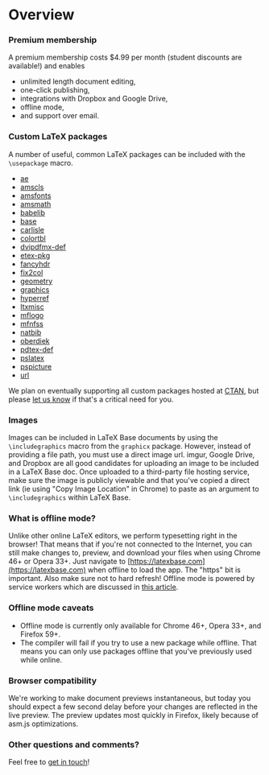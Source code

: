 # Overview

### Premium membership

A premium membership costs $4.99 per month (student discounts are available!) and enables

- unlimited length document editing,
- one-click publishing,
- integrations with Dropbox and Google Drive,
- offline mode,
- and support over email.

### Custom LaTeX packages

A number of useful, common LaTeX packages can be included with the `\usepackage` macro.

- [ae](https://ctan.org/pkg/ae)
- [amscls](https://ctan.org/pkg/amscls)
- [amsfonts](https://ctan.org/pkg/amsfonts)
- [amsmath](https://ctan.org/pkg/amsmath)
- [babelib](https://ctan.org/pkg/babelbib)
- [base](https://ctan.org/pkg/base)
- [carlisle](https://ctan.org/pkg/carlisle)
- [colortbl](https://ctan.org/pkg/colortbl)
- [dvipdfmx-def](https://ctan.org/pkg/dvipdfmx-def)
- [etex-pkg](https://ctan.org/pkg/etex-pkg)
- [fancyhdr](https://ctan.org/pkg/fancyhdr)
- [fix2col](https://ctan.org/pkg/fix2col)
- [geometry](https://ctan.org/pkg/geometry)
- [graphics](https://ctan.org/pkg/graphics)
- [hyperref](https://ctan.org/pkg/hyperref)
- [ltxmisc](https://ctan.org/pkg/ltxmisc)
- [mflogo](https://ctan.org/pkg/mflogo)
- [mfnfss](https://ctan.org/pkg/mfnfss)
- [natbib](https://ctan.org/pkg/natbib)
- [oberdiek](https://ctan.org/pkg/oberdiek)
- [pdtex-def](https://ctan.org/pkg/pdftex-def)
- [pslatex](https://ctan.org/pkg/pslatex)
- [pspicture](https://ctan.org/pkg/pspicture)
- [url](https://ctan.org/pkg/url)

We plan on eventually supporting all custom packages hosted at
[CTAN](https://www.ctan.org), but please [let us know](mailto:support@latexbase.com)
if that's a critical need for you.

### Images

Images can be included in LaTeX Base documents by using the
`\includegraphics` macro from the `graphicx`
package. However, instead of providing a file path, you must use a direct
image url. imgur, Google Drive, and Dropbox are all good candidates for
uploading an image to be included in a LaTeX Base doc. Once uploaded to a
third-party file hosting service, make sure the image is publicly viewable
and that you've copied a direct link (ie using "Copy Image Location" in
Chrome) to paste as an argument to `\includegraphics` within
LaTeX Base.

### What is offline mode?

Unlike other online LaTeX editors, we perform typesetting right in the
browser! That means that if you're not connected to the Internet, you can
still make changes to, preview, and download your files when using Chrome
46+ or Opera 33+. Just navigate to [https://latexbase.com](https://latexbase.com)
when offline to load the app. The "https" bit is important. Also make
sure not to hard refresh! Offline mode is powered by service workers
which are discussed in
[this article](https://developer.mozilla.org/docs/Web/API/Service_Worker_API).

### Offline mode caveats

- Offline mode is currently only available for Chrome 46+, Opera 33+, and
  Firefox 59+.
- The compiler will fail if you try to use a new package while offline.
  That means you can only use packages offline that you've previously
  used while online.

### Browser compatibility

We're working to make document previews instantaneous, but today you
should expect a few second delay before your changes are reflected in the
live preview. The preview updates most quickly in Firefox, likely because
of asm.js optimizations.

### Other questions and comments?

Feel free to [get in touch](mailto:support@latexbase.com)!
